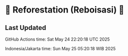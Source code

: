 
# 🌳 Reforestation (Reboisasi) 🌲

## Last Updated

GitHub Actions time: Sat May 24 22:20:18 UTC 2025

Indonesia/Jakarta time: Sun May 25 05:20:18 WIB 2025
